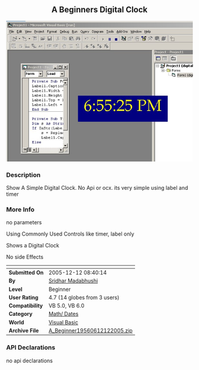 ﻿<div align="center">

## A Beginners Digital Clock

<img src="PIC2005121283821838.jpg">
</div>

### Description

Show A Simple Digital Clock. No Api or ocx. its very simple using label and timer
 
### More Info
 
no parameters

Using Commonly Used Controls like timer, label only

Shows a Digital Clock

No side Effects


<span>             |<span>
---                |---
**Submitted On**   |2005-12-12 08:40:14
**By**             |[Sridhar Madabhushi](https://github.com/Planet-Source-Code/PSCIndex/blob/master/ByAuthor/sridhar-madabhushi.md)
**Level**          |Beginner
**User Rating**    |4.7 (14 globes from 3 users)
**Compatibility**  |VB 5\.0, VB 6\.0
**Category**       |[Math/ Dates](https://github.com/Planet-Source-Code/PSCIndex/blob/master/ByCategory/math-dates__1-37.md)
**World**          |[Visual Basic](https://github.com/Planet-Source-Code/PSCIndex/blob/master/ByWorld/visual-basic.md)
**Archive File**   |[A\_Beginner19560612122005\.zip](https://github.com/Planet-Source-Code/sridhar-madabhushi-a-beginners-digital-clock__1-63625/archive/master.zip)

### API Declarations

no api declarations





